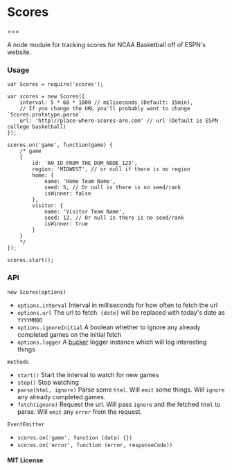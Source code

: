 # Scores
===

A node module for tracking scores for NCAA Basketball off of ESPN's website.

### Usage
```
var Scores = require('scores');

var scores = new Scores({
    interval: 5 * 60 * 1000 // miliseconds (Default: 15min),
    // If you change the URL you'll probably want to change `Scores.prototype.parse`
    url: 'http://place-where-scores-are.com' // url (Default is ESPN college basketball)
});

scores.on('game', function(game) {
    /* game
    {
        id: 'AN_ID_FROM_THE_DOM_NODE_123',
        region: 'MIDWEST', // or null if there is no region
        home: {
            name: 'Home Team Name',
            seed: 5, // Or null is there is no seed/rank
            isWinner: false
        },
        visitor: {
            name: 'Visitor Team Name',
            seed: 12, // Or null is there is no seed/rank
            isWinner: true
        }
    }
    */
});

scores.start();

```

### API

`new Scores(options)`

- `options.interval` Interval in milliseconds for how often to fetch the url
- `options.url` The url to fetch. `{date}` will be replaced with today's date as `YYYYMMDD`
- `options.ignoreInitial` A boolean whether to ignore any already completed games on the initial fetch
- `options.logger` A [bucker](http://github.com/nlf/bucker) logger instance which will log interesting things

`methods`

- `start()` Start the interval to watch for new games
- `stop()` Stop watching
- `parse(html, ignore)` Parse some `html`. Will `emit` some things. Will `ignore` any already completed games.
- `fetch(ignore)` Request the url. Will pass `ignore` and the fetched `html` to parse. Will `emit` any `error` from the request.

`EventEmitter`

- `scores.on('game', function (data) {})`
- `scores.on('error', function (error, responseCode))`

#### MIT License